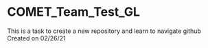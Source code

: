 # COMET_Team_Test_GL
This is a task to create a new repository and learn to navigate github 
Created on 02/26/21
